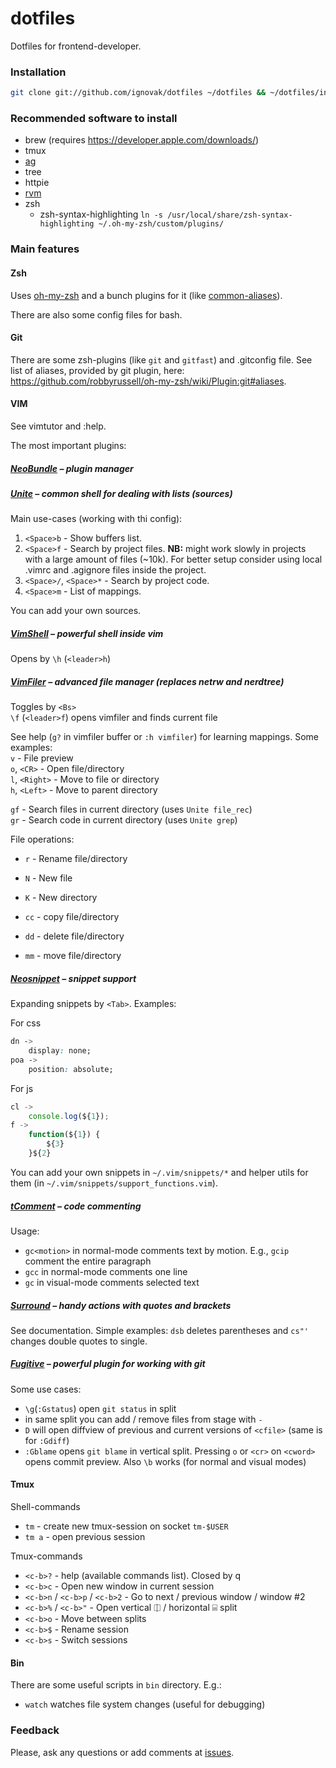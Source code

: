 dotfiles
========

Dotfiles for frontend-developer.

### Installation

```bash
git clone git://github.com/ignovak/dotfiles ~/dotfiles && ~/dotfiles/install.sh
```

### Recommended software to install
- brew (requires https://developer.apple.com/downloads/)
- tmux
- [ag](https://github.com/ggreer/the_silver_searcher)
- tree
- httpie
- [rvm](http://rvm.io/)
- zsh
    - zsh-syntax-highlighting `ln -s /usr/local/share/zsh-syntax-highlighting ~/.oh-my-zsh/custom/plugins/`

### Main features

#### Zsh

Uses [oh-my-zsh](http://ohmyz.sh/) and a bunch plugins for it (like [common-aliases](https://github.com/robbyrussell/oh-my-zsh/blob/master/plugins/common-aliases/common-aliases.plugin.zsh)).

There are also some config files for bash.

#### Git

There are some zsh-plugins (like `git` and `gitfast`) and .gitconfig file.
See list of aliases, provided by git plugin, here: https://github.com/robbyrussell/oh-my-zsh/wiki/Plugin:git#aliases.

#### VIM

See vimtutor and :help.

The most important plugins:

##### [NeoBundle](https://github.com/Shougo/neobundle.vim) – plugin manager

##### [Unite](https://github.com/Shougo/unite.vim) – common shell for dealing with lists (sources)
Main use-cases (working with thi config):

1. `<Space>b` - Show buffers list. 
2. `<Space>f` - Search by project files. **NB:** might work slowly in projects with a large amount of files (~10k). For better setup consider using local .vimrc and .agignore files inside the project. 
3. `<Space>/`, `<Space>*` - Search by project code. 
4. `<Space>m` - List of mappings.

You can add your own sources.

##### [VimShell](https://github.com/Shougo/vimshell.vim) – powerful shell inside vim

Opens by `\h` (`<leader>h`)

##### [VimFiler](https://github.com/Shougo/vimfiler.vim) – advanced file manager (replaces netrw and nerdtree)

Toggles by `<Bs>`  
`\f` (`<leader>f`) opens vimfiler and finds current file

See help (`g?` in vimfiler buffer or `:h vimfiler`) for learning mappings. Some examples:  
`v` - File preview  
`o`, `<CR>` - Open file/directory  
`l`, `<Right>` - Move to file or directory  
`h`, `<Left>` - Move to parent directory  

`gf` - Search files in current directory (uses `Unite file_rec`)  
`gr` - Search code in current directory (uses `Unite grep`)  

File operations:  
* `r` - Rename file/directory
* `N` - New file
* `K` - New directory

* `cc` - copy file/directory
* `dd` - delete file/directory
* `mm` - move file/directory

##### [Neosnippet](https://github.com/Shougo/neosnippet.vim) – snippet support
Expanding snippets by `<Tab>`. Examples:

For css
```css
dn ->
    display: none;
poa ->
    position: absolute;
```

For js
```js
cl ->
    console.log(${1});
f ->
    function(${1}) {
        ${3}
    }${2}
```
You can add your own snippets in `~/.vim/snippets/*` and helper utils for them (in `~/.vim/snippets/support_functions.vim`).

##### [tComment](https://github.com/tomtom/tcomment_vim) – code commenting
Usage:
- `gc<motion>` in normal-mode comments text by motion. E.g., `gcip` comment the entire paragraph
- `gcc` in normal-mode comments one line
- `gc` in visual-mode comments selected text

##### [Surround](https://github.com/tpope/vim-surround) – handy actions with quotes and brackets
See documentation. Simple examples: `dsb` deletes parentheses and `cs"'` changes double quotes to single.

##### [Fugitive](https://github.com/tpope/vim-fugitive) – powerful plugin for working with git

Some use cases:
- `\g`(`:Gstatus`) open `git status` in split
- in same split you can add / remove files from stage with `-`
- `D` will open diffview of previous and current versions of `<cfile>` (same is for `:Gdiff`)
- `:Gblame` opens `git blame` in vertical split. Pressing `o` or `<cr>` on `<cword>` opens commit preview. Also `\b` works (for normal and visual modes)

#### Tmux

Shell-commands

- `tm` - create new tmux-session on socket `tm-$USER`
- `tm a` - open previous session

Tmux-commands

- `<c-b>?` - help (available commands list). Closed by q
- `<c-b>c` - Open new window in current session
- `<c-b>n` / `<c-b>p` / `<c-b>2` - Go to next / previous window / window #2
- `<c-b>%` / `<c-b>"` - Open vertical ⎅ / horizontal ⌸ split
- `<c-b>o` - Move between splits
- `<c-b>$` - Rename session
- `<c-b>s` - Switch sessions

#### Bin

There are some useful scripts in `bin` directory. E.g.:
* `watch` watches file system changes (useful for debugging)

### Feedback

Please, ask any questions or add comments at [issues](/../../issues/new).
